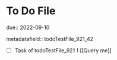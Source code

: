 # To Do File

due:: 2022-09-10

metadatafield:: todoTestFile_921_42

- [ ] Task of todoTestFile_921 1 [[Query me]]
